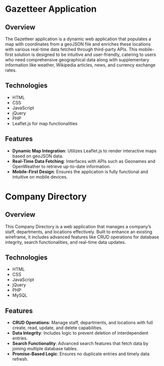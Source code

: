 # Gazetteer Application

## Overview
The Gazetteer application is a dynamic web application that populates a map with coordinates from a geoJSON file and enriches these locations with various real-time data fetched through third-party APIs. This mobile-first solution is designed to be intuitive and user-friendly, catering to users who need comprehensive geographical data along with supplementary information like weather, Wikipedia articles, news, and currency exchange rates.

## Technologies
- HTML
- CSS
- JavaScript
- jQuery
- PHP
- Leaflet.js for map functionalities

## Features
- **Dynamic Map Integration**: Utilizes Leaflet.js to render interactive maps based on geoJSON data.
- **Real-Time Data Fetching**: Interfaces with APIs such as Geonames and OpenWeather to retrieve up-to-date information.
- **Mobile-First Design**: Ensures the application is fully functional and intuitive on mobile devices.


# Company Directory

## Overview
This Company Directory is a web application that manages a company’s staff, departments, and locations effectively. Built to enhance an existing wireframe, it includes advanced features like CRUD operations for database integrity, search functionalities, and real-time data updates.

## Technologies
- HTML
- CSS
- JavaScript
- jQuery
- PHP
- MySQL

## Features
- **CRUD Operations**: Manage staff, departments, and locations with full create, read, update, and delete capabilities.
- **Data Integrity**: Includes logic to prevent deletion of interdependent entries.
- **Search Functionality**: Advanced search features that fetch data by joining multiple database tables.
- **Promise-Based Logic**: Ensures no duplicate entries and timely data refresh.


